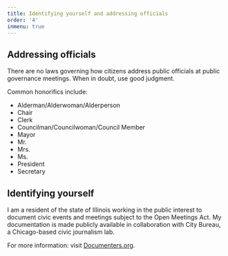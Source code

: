 ```yaml
---
title: Identifying yourself and addressing officials
order: '4'
inmenu: true
---
```

## Addressing officials

There are no laws governing how citizens address public officials at public governance meetings. When in doubt, use good judgment.

Common honorifics include:

* Alderman/Alderwoman/Alderperson
* Chair
* Clerk
* Councilman/Councilwoman/Council Member
* Mayor
* Mr.
* Mrs.
* Ms.
* President
* Secretary

## Identifying yourself

I am a resident of the state of Illinois working in the public interest to document civic events and meetings subject to the Open Meetings Act. My documentation is made publicly available in collaboration with City Bureau, a Chicago-based civic journalism lab.

For more information: visit [Documenters.org](https://beta.documenters.org/).
